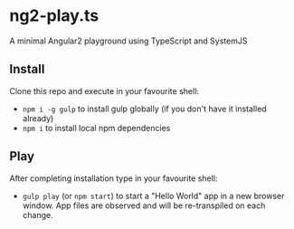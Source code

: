 # ng2-play.ts

A minimal Angular2 playground using TypeScript and SystemJS

## Install

Clone this repo and execute in your favourite shell:

* `npm i -g gulp` to install gulp globally (if you don't have it installed already)
* `npm i` to install local npm dependencies

## Play

After completing installation type in your favourite shell:

* `gulp play` (or `npm start`) to start a "Hello World" app in a new browser window. App files are observed and will be re-transpiled on each change.
